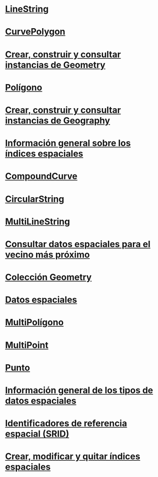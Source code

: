 # [LineString](linestring.md)
# [CurvePolygon](curvepolygon.md)
# [Crear, construir y consultar instancias de Geometry](create-construct-and-query-geometry-instances.md)
# [Polígono](polygon.md)
# [Crear, construir y consultar instancias de Geography](create-construct-and-query-geography-instances.md)
# [Información general sobre los índices espaciales](spatial-indexes-overview.md)
# [CompoundCurve](compoundcurve.md)
# [CircularString](circularstring.md)
# [MultiLineString](multilinestring.md)
# [Consultar datos espaciales para el vecino más próximo](query-spatial-data-for-nearest-neighbor.md)
# [Colección Geometry](geometrycollection.md)
# [Datos espaciales](spatial-data-sql-server.md)
# [MultiPolígono](multipolygon.md)
# [MultiPoint](multipoint.md)
# [Punto](point.md)
# [Información general de los tipos de datos espaciales](spatial-data-types-overview.md)
# [Identificadores de referencia espacial (SRID)](spatial-reference-identifiers-srids.md)
# [Crear, modificar y quitar índices espaciales](create-modify-and-drop-spatial-indexes.md)
